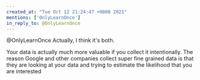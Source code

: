 ```yaml
---
created_at: "Tue Oct 12 21:24:47 +0000 2021"
mentions: ['OnlyLearnOnce']
in_reply_to: @OnlyLearnOnce
---
```


@OnlyLearnOnce Actually, I think it's both.

Your data is actually much more valuable if you collect it intentionally. The reason Google and other companies collect super fine grained data is that they are looking at your data and trying to estimate the likelihood that you are interested